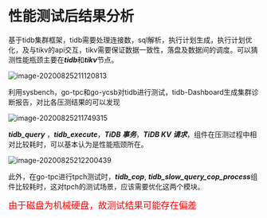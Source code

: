 # 性能测试后结果分析

基于tidb集群框架，tidb需要处理连接数，sql解析，执行计划生成，执行计划优化，及与tikv的api交互，tikv需要保证数据一致性，落盘及数据间的调度。可以猜测性能瓶颈主要在***tidb***和***tikv***节点。

![image-20200825211120813](C:\Users\liuxiao23\AppData\Roaming\Typora\typora-user-images\image-20200825211120813.png)

利用sysbench，go-tpc和go-ycsb对tidb进行测试，tidb-Dashboard生成集群诊断报告，对比各压测结果的可以发现

![image-20200825211749315](C:\Users\liuxiao23\AppData\Roaming\Typora\typora-user-images\image-20200825211749315.png)

***tidb_query*** ，***tidb_execute***，***TiDB 事务***，***TiDB KV 请求***，组件在压测过程中相对比较耗时，可以基本认为是性能瓶颈所在。

![image-20200825212200439](C:\Users\liuxiao23\AppData\Roaming\Typora\typora-user-images\image-20200825212200439.png)

此外，在go-tpc进行tpch测试时，***tidb_cop***, ***tidb_slow_query_cop_process***组件比较耗时，这对tpch的测试场景，应该需要优化这两个模块。



<font color="red" size=4 face="微软雅黑">由于磁盘为机械硬盘，故测试结果可能存在偏差</font>